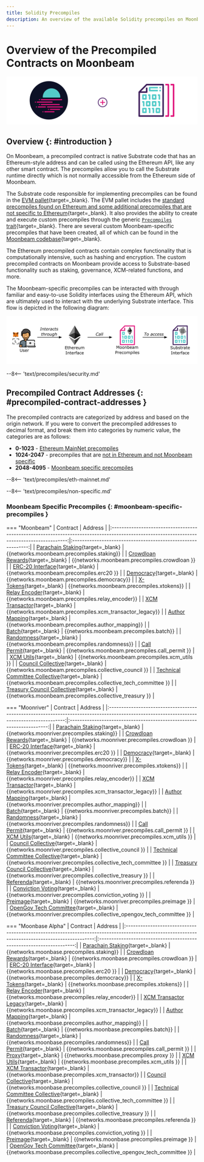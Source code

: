 ```yaml
---
title: Solidity Precompiles
description: An overview of the available Solidity precompiles on Moonbeam. Precompiles enable you to interact with Substrate features using the Ethereum API.
---
```


# Overview of the Precompiled Contracts on Moonbeam

![Precompiled Contracts Banner](/images/builders/pallets-precompiles/precompiles/overview/overview-banner.png)

## Overview {: #introduction } 

On Moonbeam, a precompiled contract is native Substrate code that has an Ethereum-style address and can be called using the Ethereum API, like any other smart contract. The precompiles allow you to call the Substrate runtime directly which is not normally accessible from the Ethereum side of Moonbeam.

The Substrate code responsible for implementing precompiles can be found in the [EVM pallet](/learn/features/eth-compatibility/#evm-pallet){target=_blank}. The EVM pallet includes the [standard precompiles found on Ethereum and some additional precompiles that are not specific to Ethereum](https://github.com/paritytech/frontier/tree/master/frame/evm/precompile){target=_blank}. It also provides the ability to create and execute custom precompiles through the generic [`Precompiles` trait](https://paritytech.github.io/frontier/rustdocs/pallet_evm/trait.Precompile.html){target=_blank}. There are several custom Moonbeam-specific precompiles that have been created, all of which can be found in the [Moonbeam codebase](https://github.com/PureStake/moonbeam/tree/master/precompiles){target=_blank}.

The Ethereum precompiled contracts contain complex functionality that is computationally intensive, such as hashing and encryption. The custom precompiled contracts on Moonbeam provide access to Substrate-based functionality such as staking, governance, XCM-related functions, and more.

The Moonbeam-specific precompiles can be interacted with through familiar and easy-to-use Solidity interfaces using the Ethereum API, which are ultimately used to interact with the underlying Substrate interface. This flow is depicted in the following diagram:

![Precompiled Contracts Diagram](/images/builders/pallets-precompiles/precompiles/overview/overview-1.png)

--8<-- 'text/precompiles/security.md'

## Precompiled Contract Addresses {: #precompiled-contract-addresses }

The precompiled contracts are categorized by address and based on the origin network. If you were to convert the precompiled addresses to decimal format, and break them into categories by numeric value, the categories are as follows:

- **0-1023** - [Ethereum MainNet precompiles](#ethereum-mainnet-precompiles)
- **1024-2047** - precompiles that are [not in Ethereum and not Moonbeam specific](#non-moonbeam-specific-nor-ethereum-precomiles)
- **2048-4095** - [Moonbeam specific precompiles](#moonbeam-specific-precompiles)

--8<-- 'text/precompiles/eth-mainnet.md'

--8<-- 'text/precompiles/non-specific.md'

### Moonbeam Specific Precompiles {: #moonbeam-specific-precompiles }

=== "Moonbeam"
    |                                                                  Contract                                                                  |                           Address                            |
    |:------------------------------------------------------------------------------------------------------------------------------------------:|:------------------------------------------------------------:|
    |  [Parachain Staking](https://github.com/PureStake/moonbeam/blob/master/precompiles/parachain-staking/StakingInterface.sol){target=_blank}  |          {{networks.moonbeam.precompiles.staking}}           |
    | [Crowdloan Rewards](https://github.com/PureStake/moonbeam/blob/master/precompiles/crowdloan-rewards/CrowdloanInterface.sol){target=_blank} |         {{networks.moonbeam.precompiles.crowdloan }}         |
    |         [ERC-20 Interface](https://github.com/PureStake/moonbeam/blob/master/precompiles/balances-erc20/ERC20.sol){target=_blank}          |           {{networks.moonbeam.precompiles.erc20 }}           |
    |     [Democracy](https://github.com/PureStake/moonbeam/blob/master/precompiles/pallet-democracy/DemocracyInterface.sol){target=_blank}      |         {{networks.moonbeam.precompiles.democracy}}          |
    |                [X-Tokens](https://github.com/PureStake/moonbeam/blob/master/precompiles/xtokens/Xtokens.sol){target=_blank}                |          {{networks.moonbeam.precompiles.xtokens}}           |
    |        [Relay Encoder](https://github.com/PureStake/moonbeam/blob/master/precompiles/relay-encoder/RelayEncoder.sol){target=_blank}        |       {{networks.moonbeam.precompiles.relay_encoder}}        |
    |  [XCM Transactor](https://github.com/PureStake/moonbeam/blob/master/precompiles/xcm-transactor/src/v1/XcmTransactorV1.sol){target=_blank}  |   {{networks.moonbeam.precompiles.xcm_transactor_legacy}}    |
    |  [Author Mapping](https://github.com/PureStake/moonbeam/blob/master/precompiles/author-mapping/AuthorMappingInterface.sol){target=_blank}  |       {{networks.moonbeam.precompiles.author_mapping}}       |
    |                   [Batch](https://github.com/PureStake/moonbeam/blob/master/precompiles/batch/Batch.sol){target=_blank}                    |           {{networks.moonbeam.precompiles.batch}}            |
    |            [Randomness](https://github.com/PureStake/moonbeam/blob/master/precompiles/randomness/Randomness.sol){target=_blank}            |         {{networks.moonbeam.precompiles.randomness}}         |
    |           [Call Permit](https://github.com/PureStake/moonbeam/blob/master/precompiles/call-permit/CallPermit.sol){target=_blank}           |        {{networks.moonbeam.precompiles.call_permit }}        |
    |              [XCM Utils](https://github.com/PureStake/moonbeam/blob/master/precompiles/xcm-utils/XcmUtils.sol){target=_blank}              |         {{networks.moonbeam.precompiles.xcm_utils }}         |
    |        [Council Collective](https://github.com/PureStake/moonbeam/blob/master/precompiles/collective/Collective.sol){target=_blank}        |    {{networks.moonbeam.precompiles.collective_council }}     |
    |  [Technical Committee Collective](https://github.com/PureStake/moonbeam/blob/master/precompiles/collective/Collective.sol){target=_blank}  | {{networks.moonbeam.precompiles.collective_tech_committee }} |
    |   [Treasury Council Collective](https://github.com/PureStake/moonbeam/blob/master/precompiles/collective/Collective.sol){target=_blank}    |    {{networks.moonbeam.precompiles.collective_treasury }}    |

=== "Moonriver"
    |                                                                  Contract                                                                  |                                Address                                |
    |:------------------------------------------------------------------------------------------------------------------------------------------:|:---------------------------------------------------------------------:|
    |  [Parachain Staking](https://github.com/PureStake/moonbeam/blob/master/precompiles/parachain-staking/StakingInterface.sol){target=_blank}  |              {{networks.moonriver.precompiles.staking}}               |
    | [Crowdloan Rewards](https://github.com/PureStake/moonbeam/blob/master/precompiles/crowdloan-rewards/CrowdloanInterface.sol){target=_blank} |             {{networks.moonriver.precompiles.crowdloan }}             |
    |         [ERC-20 Interface](https://github.com/PureStake/moonbeam/blob/master/precompiles/balances-erc20/ERC20.sol){target=_blank}          |               {{networks.moonriver.precompiles.erc20 }}               |
    |     [Democracy](https://github.com/PureStake/moonbeam/blob/master/precompiles/pallet-democracy/DemocracyInterface.sol){target=_blank}      |             {{networks.moonriver.precompiles.democracy}}              |
    |                [X-Tokens](https://github.com/PureStake/moonbeam/blob/master/precompiles/xtokens/Xtokens.sol){target=_blank}                |              {{networks.moonriver.precompiles.xtokens}}               |
    |        [Relay Encoder](https://github.com/PureStake/moonbeam/blob/master/precompiles/relay-encoder/RelayEncoder.sol){target=_blank}        |           {{networks.moonriver.precompiles.relay_encoder}}            |
    |  [XCM Transactor](https://github.com/PureStake/moonbeam/blob/master/precompiles/xcm-transactor/src/v1/XcmTransactorV1.sol){target=_blank}  |       {{networks.moonriver.precompiles.xcm_transactor_legacy}}        |
    |  [Author Mapping](https://github.com/PureStake/moonbeam/blob/master/precompiles/author-mapping/AuthorMappingInterface.sol){target=_blank}  |           {{networks.moonriver.precompiles.author_mapping}}           |
    |                   [Batch](https://github.com/PureStake/moonbeam/blob/master/precompiles/batch/Batch.sol){target=_blank}                    |               {{networks.moonriver.precompiles.batch}}                |
    |            [Randomness](https://github.com/PureStake/moonbeam/blob/master/precompiles/randomness/Randomness.sol){target=_blank}            |             {{networks.moonriver.precompiles.randomness}}             |
    |           [Call Permit](https://github.com/PureStake/moonbeam/blob/master/precompiles/call-permit/CallPermit.sol){target=_blank}           |            {{networks.moonriver.precompiles.call_permit }}            |
    |              [XCM Utils](https://github.com/PureStake/moonbeam/blob/master/precompiles/xcm-utils/XcmUtils.sol){target=_blank}              |             {{networks.moonriver.precompiles.xcm_utils }}             |
    |        [Council Collective](https://github.com/PureStake/moonbeam/blob/master/precompiles/collective/Collective.sol){target=_blank}        |        {{networks.moonriver.precompiles.collective_council }}         |
    |  [Technical Committee Collective](https://github.com/PureStake/moonbeam/blob/master/precompiles/collective/Collective.sol){target=_blank}  |     {{networks.moonriver.precompiles.collective_tech_committee }}     |
    |   [Treasury Council Collective](https://github.com/PureStake/moonbeam/blob/master/precompiles/collective/Collective.sol){target=_blank}    |        {{networks.moonriver.precompiles.collective_treasury }}        |
    |             [Referenda](https://github.com/PureStake/moonbeam/blob/master/precompiles/referenda/Referenda.sol){target=_blank}              |             {{networks.moonriver.precompiles.referenda }}             |
    |  [Conviction Voting](https://github.com/PureStake/moonbeam/blob/master/precompiles/conviction-voting/ConvictionVoting.sol){target=_blank}  |         {{networks.moonriver.precompiles.conviction_voting }}         |
    |               [Preimage](https://github.com/PureStake/moonbeam/blob/master/precompiles/preimage/Preimage.sol){target=_blank}               |             {{networks.moonriver.precompiles.preimage }}              |
    |      [OpenGov Tech Committee](https://github.com/PureStake/moonbeam/blob/master/precompiles/collective/Collective.sol){target=_blank}      | {{networks.moonriver.precompiles.collective_opengov_tech_committee }} |

=== "Moonbase Alpha"
    |                                                                    Contract                                                                     |                               Address                                |
    |:-----------------------------------------------------------------------------------------------------------------------------------------------:|:--------------------------------------------------------------------:|
    |    [Parachain Staking](https://github.com/PureStake/moonbeam/blob/master/precompiles/parachain-staking/StakingInterface.sol){target=_blank}     |              {{networks.moonbase.precompiles.staking}}               |
    |   [Crowdloan Rewards](https://github.com/PureStake/moonbeam/blob/master/precompiles/crowdloan-rewards/CrowdloanInterface.sol){target=_blank}    |             {{networks.moonbase.precompiles.crowdloan }}             |
    |            [ERC-20 Interface](https://github.com/PureStake/moonbeam/blob/master/precompiles/balances-erc20/ERC20.sol){target=_blank}            |               {{networks.moonbase.precompiles.erc20 }}               |
    |        [Democracy](https://github.com/PureStake/moonbeam/blob/master/precompiles/pallet-democracy/DemocracyInterface.sol){target=_blank}        |             {{networks.moonbase.precompiles.democracy}}              |
    |                  [X-Tokens](https://github.com/PureStake/moonbeam/blob/master/precompiles/xtokens/Xtokens.sol){target=_blank}                   |              {{networks.moonbase.precompiles.xtokens}}               |
    |          [Relay Encoder](https://github.com/PureStake/moonbeam/blob/master/precompiles/relay-encoder/RelayEncoder.sol){target=_blank}           |           {{networks.moonbase.precompiles.relay_encoder}}            |
    | [XCM Transactor Legacy](https://github.com/PureStake/moonbeam/blob/master/precompiles/xcm-transactor/src/v1/XcmTransactorV1.sol){target=_blank} |       {{networks.moonbase.precompiles.xcm_transactor_legacy}}        |
    |    [Author Mapping](https://github.com/PureStake/moonbeam/blob/master/precompiles/author-mapping/AuthorMappingInterface.sol){target=_blank}     |           {{networks.moonbase.precompiles.author_mapping}}           |
    |                      [Batch](https://github.com/PureStake/moonbeam/blob/master/precompiles/batch/Batch.sol){target=_blank}                      |               {{networks.moonbase.precompiles.batch}}                |
    |              [Randomness](https://github.com/PureStake/moonbeam/blob/master/precompiles/randomness/Randomness.sol){target=_blank}               |             {{networks.moonbase.precompiles.randomness}}             |
    |             [Call Permit](https://github.com/PureStake/moonbeam/blob/master/precompiles/call-permit/CallPermit.sol){target=_blank}              |            {{networks.moonbase.precompiles.call_permit }}            |
    |                      [Proxy](https://github.com/PureStake/moonbeam/blob/master/precompiles/proxy/Proxy.sol){target=_blank}                      |               {{networks.moonbase.precompiles.proxy }}               |
    |                [XCM Utils](https://github.com/PureStake/moonbeam/blob/master/precompiles/xcm-utils/XcmUtils.sol){target=_blank}                 |             {{networks.moonbase.precompiles.xcm_utils }}             |
    |    [XCM Transactor](https://github.com/PureStake/moonbeam/blob/master/precompiles/xcm-transactor/src/v2/XcmTransactorV2.sol){target=_blank}     |           {{networks.moonbase.precompiles.xcm_transactor}}           |
    |          [Council Collective](https://github.com/PureStake/moonbeam/blob/master/precompiles/collective/Collective.sol){target=_blank}           |        {{networks.moonbase.precompiles.collective_council }}         |
    |    [Technical Committee Collective](https://github.com/PureStake/moonbeam/blob/master/precompiles/collective/Collective.sol){target=_blank}     |     {{networks.moonbase.precompiles.collective_tech_committee }}     |
    |      [Treasury Council Collective](https://github.com/PureStake/moonbeam/blob/master/precompiles/collective/Collective.sol){target=_blank}      |        {{networks.moonbase.precompiles.collective_treasury }}        |
    |                [Referenda](https://github.com/PureStake/moonbeam/blob/master/precompiles/referenda/Referenda.sol){target=_blank}                |             {{networks.moonbase.precompiles.referenda }}             |
    |    [Conviction Voting](https://github.com/PureStake/moonbeam/blob/master/precompiles/conviction-voting/ConvictionVoting.sol){target=_blank}     |         {{networks.moonbase.precompiles.conviction_voting }}         |
    |                 [Preimage](https://github.com/PureStake/moonbeam/blob/master/precompiles/preimage/Preimage.sol){target=_blank}                  |             {{networks.moonbase.precompiles.preimage }}              |
    |        [OpenGov Tech Committee](https://github.com/PureStake/moonbeam/blob/master/precompiles/collective/Collective.sol){target=_blank}         | {{networks.moonbase.precompiles.collective_opengov_tech_committee }} |